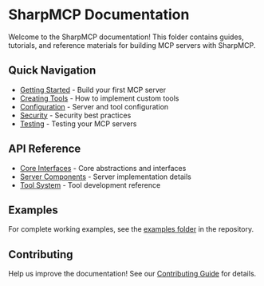 # SharpMCP Documentation

Welcome to the SharpMCP documentation! This folder contains guides, tutorials, and reference materials for building MCP servers with SharpMCP.

## Quick Navigation

- [Getting Started](getting-started.md) - Build your first MCP server
- [Creating Tools](creating-tools.md) - How to implement custom tools
- [Configuration](configuration.md) - Server and tool configuration
- [Security](security.md) - Security best practices
- [Testing](testing.md) - Testing your MCP servers

## API Reference

- [Core Interfaces](api/core.md) - Core abstractions and interfaces
- [Server Components](api/server.md) - Server implementation details
- [Tool System](api/tools.md) - Tool development reference

## Examples

For complete working examples, see the [examples folder](../examples/) in the repository.

## Contributing

Help us improve the documentation! See our [Contributing Guide](../CONTRIBUTING.md) for details.
